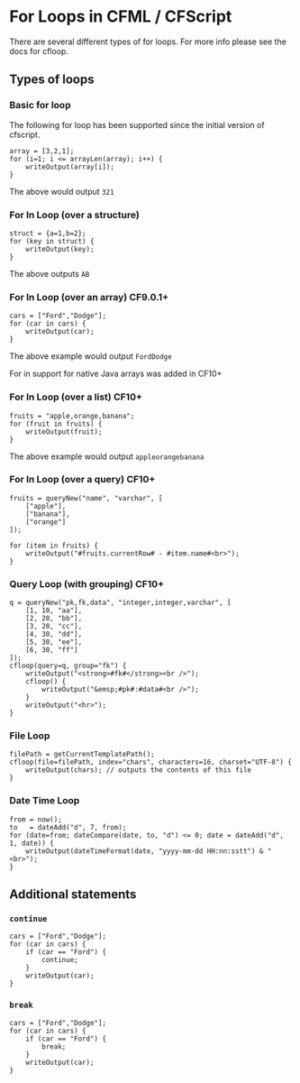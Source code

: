 # For Loops in CFML / CFScript

There are several different types of for loops. For more info please see the docs for cfloop.

## Types of loops

### Basic for loop

The following for loop has been supported since the initial version of cfscript.

    array = [3,2,1];
    for (i=1; i <= arrayLen(array); i++) {
        writeOutput(array[i]);
    }

The above would output `321`

### For In Loop (over a structure)

    struct = {a=1,b=2};
    for (key in struct) {
        writeOutput(key);
    }

The above outputs `AB`

### For In Loop (over an array) CF9.0.1+

    cars = ["Ford","Dodge"];
    for (car in cars) {
        writeOutput(car);
    }

The above example would output `FordDodge`

For in support for native Java arrays was added in CF10+

### For In Loop (over a list) CF10+

    fruits = "apple,orange,banana";
    for (fruit in fruits) {
        writeOutput(fruit);
    }

The above example would output `appleorangebanana`

### For In Loop (over a query) CF10+

    fruits = queryNew("name", "varchar", [
        ["apple"],
        ["banana"],
        ["orange"]
    ]); 

    for (item in fruits) {
        writeOutput("#fruits.currentRow# - #item.name#<br>");
    }

### Query Loop (with grouping) CF10+

    q = queryNew("pk,fk,data", "integer,integer,varchar", [
        [1, 10, "aa"],
        [2, 20, "bb"],
        [3, 20, "cc"],
        [4, 30, "dd"],
        [5, 30, "ee"],
        [6, 30, "ff"]
    ]); 
    cfloop(query=q, group="fk") {
        writeOutput("<strong>#fk#</strong><br />");
        cfloop() {
            writeOutput("&emsp;#pk#:#data#<br />");
        }
        writeOutput("<hr>");
    }

### File Loop

    filePath = getCurrentTemplatePath();
    cfloop(file=filePath, index="chars", characters=16, charset="UTF-8") {
        writeOutput(chars); // outputs the contents of this file
    }

### Date Time Loop

    from = now();
    to   = dateAdd("d", 7, from);
    for (date=from; dateCompare(date, to, "d") <= 0; date = dateAdd("d", 1, date)) {
        writeOutput(dateTimeFormat(date, "yyyy-mm-dd HH:nn:sstt") & "<br>");
    }

## Additional statements

### `continue`

    cars = ["Ford","Dodge"];
    for (car in cars) {
        if (car == "Ford") {
            continue;
        }
        writeOutput(car);
    }

### `break`

    cars = ["Ford","Dodge"];
    for (car in cars) {
        if (car == "Ford") {
            break;
        }
        writeOutput(car);
    }
